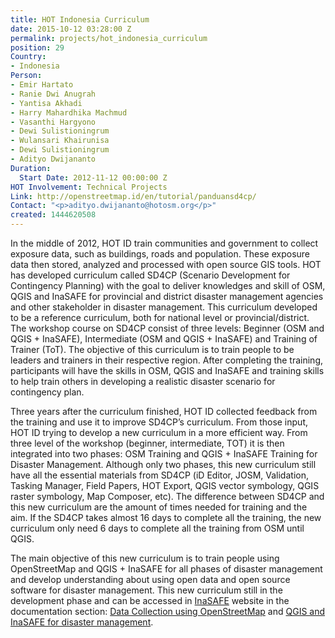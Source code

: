 ```yaml
---
title: HOT Indonesia Curriculum
date: 2015-10-12 03:28:00 Z
permalink: projects/hot_indonesia_curriculum
position: 29
Country:
- Indonesia
Person:
- Emir Hartato
- Ranie Dwi Anugrah
- Yantisa Akhadi
- Harry Mahardhika Machmud
- Vasanthi Hargyono
- Dewi Sulistioningrum
- Wulansari Khairunisa
- Dewi Sulistioningrum
- Adityo Dwijananto
Duration:
  Start Date: 2012-11-12 00:00:00 Z
HOT Involvement: Technical Projects
Link: http://openstreetmap.id/en/tutorial/panduansd4cp/
Contact: "<p>adityo.dwijananto@hotosm.org</p>"
created: 1444620508
---
```


<p>In the middle of 2012, HOT ID train communities and government to collect exposure data, such as buildings, roads and population. These exposure data then stored, analyzed and processed with open source GIS tools. HOT has developed curriculum called SD4CP (Scenario Development for Contingency Planning) with the goal to deliver knowledges and skill of OSM, QGIS and InaSAFE for provincial and district disaster management agencies and other stakeholder in disaster management. This curriculum developed to be a reference curriculum, both for national level or provincial/district. The workshop course on SD4CP consist of three levels: Beginner (OSM and QGIS + InaSAFE), Intermediate (OSM and QGIS + InaSAFE) and Training of Trainer (ToT). The objective of this curriculum is to train people to be leaders and trainers in their respective region. After completing the training, participants will have the skills in OSM, QGIS and InaSAFE and training skills to help train others in developing a realistic disaster scenario for contingency plan.</p><p>Three years after the curriculum finished, HOT ID collected feedback from the training and use it to improve SD4CP’s curriculum. From those input, HOT ID trying to develop a new curriculum in a more efficient way. From three level of the workshop (beginner, intermediate, TOT) it is then integrated into two phases: OSM Training and QGIS + InaSAFE Training for Disaster Management. Although only two phases, this new curriculum still have all the essential materials from SD4CP (iD Editor, JOSM, Validation, Tasking Manager, Field Papers, HOT Export, QGIS vector symbology, QGIS raster symbology, Map Composer, etc). The difference between SD4CP and this new curriculum are the amount of times needed for training and the aim. If the SD4CP takes almost 16 days to complete all the training, the new curriculum only need 6 days to complete all the training from OSM until QGIS.&nbsp;</p><p>The main objective of this new curriculum is to train people using OpenStreetMap and QGIS + InaSAFE for all phases of disaster management and develop understanding about using open data and open source software for disaster management. This new curriculum still in the development phase and can be accessed in <a href="http://inasafe.org/" target="_blank">InaSAFE</a> website in the documentation section: <a href="http://docs.inasafe.org/en/training/osm/index.html" target="_blank">Data Collection using OpenStreetMap</a> and <a href="http://docs.inasafe.org/en/training/qgis/index.html" target="_blank">QGIS and InaSAFE for disaster management</a>. &nbsp;</p><p>&nbsp;</p>
